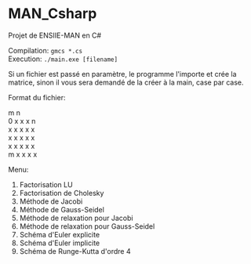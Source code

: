 MAN_Csharp
==========

Projet de ENSIIE-MAN en C# 


Compilation: `gmcs *.cs`<br />
Execution: `./main.exe [filename]`

Si un fichier est passé en paramètre, le programme l'importe et crée la matrice, sinon il vous sera demandé de la créer à la main, case par case.

Format du fichier:

m n<br />
0 x x x n<br />
x x x x x<br />
x x x x x<br />
x x x x x<br />
m x x x x<br />

Menu:

1. Factorisation LU
2. Factorisation de Cholesky
3. Méthode de Jacobi
4. Méthode de Gauss-Seidel
5. Méthode de relaxation pour Jacobi
6. Méthode de relaxation pour Gauss-Seidel
7. Schéma d'Euler explicite
8. Schéma d'Euler implicite
9. Schéma de Runge-Kutta d'ordre 4